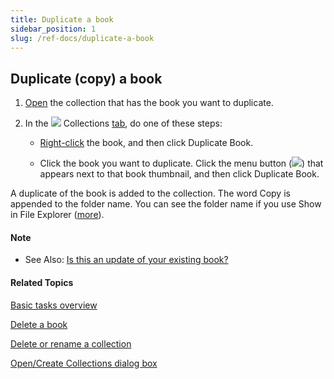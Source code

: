 ```yaml
---
title: Duplicate a book
sidebar_position: 1
slug: /ref-docs/duplicate-a-book
---
```


## Duplicate (copy) a book

1.  [Open](Open_a_collection.md) the collection that has the book you want to duplicate.
    
2.  In the ![](/ref-docs-assets/images/User_Interface/Tabs/Collections.png) Collections [tab](../../User_Interface/Tabs/Collections_tab_commands.md), do one of these steps:
    
    -   [Right-click](../../User_Interface/Tabs/Collections_tab_commands.md) the book, and then click Duplicate Book.
        
    -   Click the book you want to duplicate. Click the menu button (![](/ref-docs-assets/images/User_Interface/Tabs/WhiteDownArrow.png)) that appears next to that book thumbnail, and then click Duplicate Book.
        

A duplicate of the book is added to the collection. The word Copy is appended to the folder name. You can see the folder name if you use Show in File Explorer ([more](../../User_Interface/Tabs/Collections_tab_commands.md)).

#### Note

-   See Also: [Is this an update of your existing book?](../../User_Interface/Dialog_boxes/Is_this_an_update_of_your_existing_book.md)

#### Related Topics

[Basic tasks overview](Basic_tasks_overview.md)

[Delete a book](Delete_a_book.md)

[Delete or rename a collection](Delete_or_rename_a_collection.md)

[Open/Create Collections dialog box](../../User_Interface/Dialog_boxes/Open_Create_Collections_dialog_box.md)